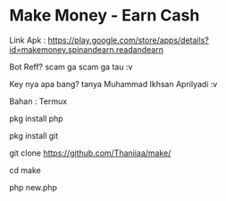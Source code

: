 # Make Money - Earn Cash

Link Apk : https://play.google.com/store/apps/details?id=makemoney.spinandearn.readandearn

Bot Reff? scam ga scam ga tau :v

Key nya apa bang? tanya Muhammad Ikhsan Aprilyadi :v

Bahan : Termux

pkg install php

pkg install git

git clone https://github.com/Thaniiaa/make/

cd make

php new.php

